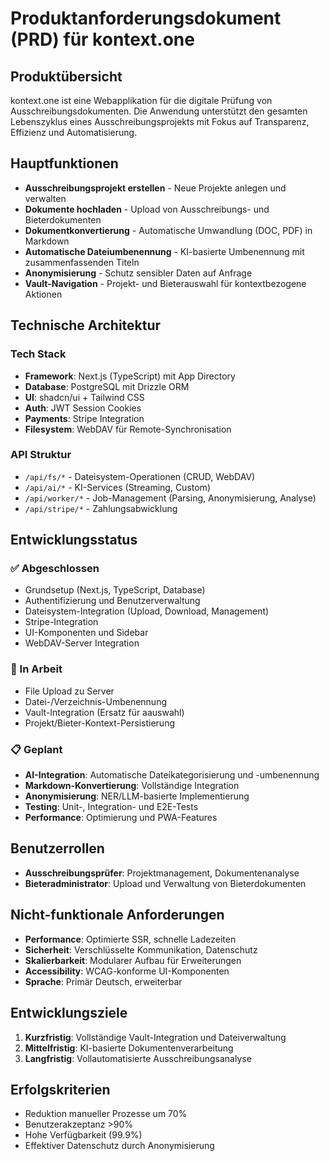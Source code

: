 # Produktanforderungsdokument (PRD) für kontext.one

## Produktübersicht

kontext.one ist eine Webapplikation für die digitale Prüfung von Ausschreibungsdokumenten. Die Anwendung unterstützt den gesamten Lebenszyklus eines Ausschreibungsprojekts mit Fokus auf Transparenz, Effizienz und Automatisierung.

## Hauptfunktionen

- **Ausschreibungsprojekt erstellen** - Neue Projekte anlegen und verwalten
- **Dokumente hochladen** - Upload von Ausschreibungs- und Bieterdokumenten
- **Dokumentkonvertierung** - Automatische Umwandlung (DOC, PDF) in Markdown
- **Automatische Dateiumbenennung** - KI-basierte Umbenennung mit zusammenfassenden Titeln
- **Anonymisierung** - Schutz sensibler Daten auf Anfrage
- **Vault-Navigation** - Projekt- und Bieterauswahl für kontextbezogene Aktionen

## Technische Architektur

### Tech Stack
- **Framework**: Next.js (TypeScript) mit App Directory
- **Database**: PostgreSQL mit Drizzle ORM
- **UI**: shadcn/ui + Tailwind CSS
- **Auth**: JWT Session Cookies
- **Payments**: Stripe Integration
- **Filesystem**: WebDAV für Remote-Synchronisation

### API Struktur
- `/api/fs/*` - Dateisystem-Operationen (CRUD, WebDAV)
- `/api/ai/*` - KI-Services (Streaming, Custom)
- `/api/worker/*` - Job-Management (Parsing, Anonymisierung, Analyse)
- `/api/stripe/*` - Zahlungsabwicklung

## Entwicklungsstatus

### ✅ Abgeschlossen
- Grundsetup (Next.js, TypeScript, Database)
- Authentifizierung und Benutzerverwaltung
- Dateisystem-Integration (Upload, Download, Management)
- Stripe-Integration
- UI-Komponenten und Sidebar
- WebDAV-Server Integration

### 🚧 In Arbeit
- File Upload zu Server
- Datei-/Verzeichnis-Umbenennung
- Vault-Integration (Ersatz für aauswahl)
- Projekt/Bieter-Kontext-Persistierung

### 📋 Geplant
- **AI-Integration**: Automatische Dateikategorisierung und -umbenennung
- **Markdown-Konvertierung**: Vollständige Integration
- **Anonymisierung**: NER/LLM-basierte Implementierung
- **Testing**: Unit-, Integration- und E2E-Tests
- **Performance**: Optimierung und PWA-Features

## Benutzerrollen

- **Ausschreibungsprüfer**: Projektmanagement, Dokumentenanalyse
- **Bieteradministrator**: Upload und Verwaltung von Bieterdokumenten

## Nicht-funktionale Anforderungen

- **Performance**: Optimierte SSR, schnelle Ladezeiten
- **Sicherheit**: Verschlüsselte Kommunikation, Datenschutz
- **Skalierbarkeit**: Modularer Aufbau für Erweiterungen
- **Accessibility**: WCAG-konforme UI-Komponenten
- **Sprache**: Primär Deutsch, erweiterbar

## Entwicklungsziele

1. **Kurzfristig**: Vollständige Vault-Integration und Dateiverwaltung
2. **Mittelfristig**: KI-basierte Dokumentenverarbeitung
3. **Langfristig**: Vollautomatisierte Ausschreibungsanalyse

## Erfolgskriterien

- Reduktion manueller Prozesse um 70%
- Benutzerakzeptanz >90%
- Hohe Verfügbarkeit (99.9%)
- Effektiver Datenschutz durch Anonymisierung
